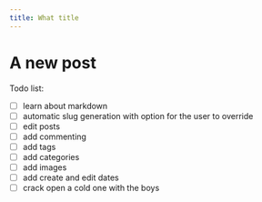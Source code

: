 ```yaml
---
title: What title
---
```


# A new post

Todo list:

-   [ ] learn about markdown
-   [ ] automatic slug generation with option for the user to override
-   [ ] edit posts
-   [ ] add commenting
-   [ ] add tags
-   [ ] add categories
-   [ ] add images
-   [ ] add create and edit dates
-   [ ] crack open a cold one with the boys
